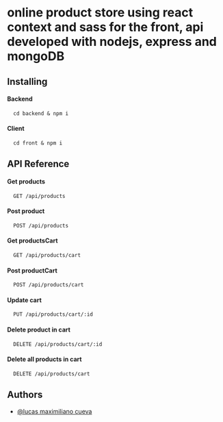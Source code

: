 # online product store using react context and sass for the front, api developed with nodejs, express and mongoDB

## Installing

#### Backend

```http
  cd backend & npm i
```

#### Client

```http
  cd front & npm i
```


## API Reference

#### Get products

```http
  GET /api/products
```


#### Post product

```http
  POST /api/products
```

#### Get productsCart

```http
  GET /api/products/cart
```


#### Post productCart

```http
  POST /api/products/cart
```



#### Update cart

```http
  PUT /api/products/cart/:id
```



#### Delete product in cart

```http
  DELETE /api/products/cart/:id
```

#### Delete all products in cart

```http
  DELETE /api/products/cart
```



## Authors

- [@lucas maximiliano cueva](https://www.github.com/lucasMaximilianoCueva)
